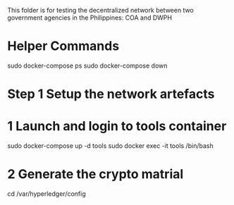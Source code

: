 This folder is for testing the decentralized network between two government agencies in the Philippines: COA and DWPH

Helper Commands
====================================
sudo docker-compose ps
sudo docker-compose down

Step 1   Setup the network artefacts
====================================

# 1 Launch and login to tools container
sudo docker-compose up -d tools
sudo docker exec -it tools /bin/bash

# 2 Generate the crypto matrial
cd /var/hyperledger/config